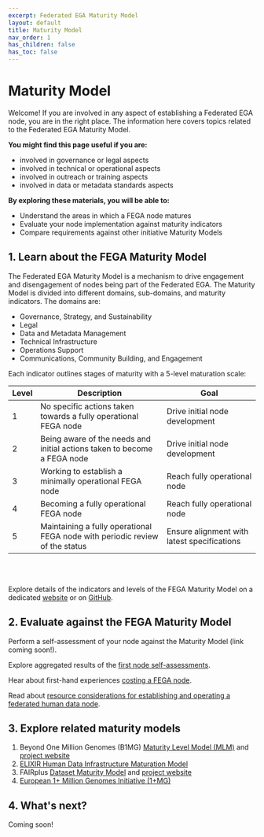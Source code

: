 ```yaml
---
excerpt: Federated EGA Maturity Model
layout: default
title: Maturity Model
nav_order: 1 
has_children: false
has_toc: false
---
```

# Maturity Model

Welcome! If you are involved in any aspect of establishing a Federated EGA node, you are in the right place. The information here covers topics related to the Federated EGA Maturity Model.

**You might find this page useful if you are:**
- involved in governance or legal aspects
- involved in technical or operational aspects
- involved in outreach or training aspects
- involved in data or metadata standards aspects

**By exploring these materials, you will be able to:**
- Understand the areas in which a FEGA node matures
- Evaluate your node implementation against maturity indicators
- Compare requirements against other initiative Maturity Models

## 1. Learn about the FEGA Maturity Model

The Federated EGA Maturity Model is a mechanism to drive engagement and disengagement of nodes being part of the Federated EGA. The Maturity Model is divided into different domains, sub-domains, and maturity indicators. The domains are:
- Governance, Strategy, and Sustainability
- Legal
- Data and Metadata Management
- Technical Infrastructure
- Operations Support
- Communications, Community Building, and Engagement

Each indicator outlines stages of maturity with a 5-level maturation scale:

| Level | Description | Goal |
| --- | --- | --- |
| 1 | No specific actions taken towards a fully operational FEGA node | Drive initial node development |
| 2 | Being aware of the needs and initial actions taken to become a FEGA node | Drive initial node development |
| 3 | Working to establish a minimally operational FEGA node | Reach fully operational node |
| 4 | Becoming a fully operational FEGA node | Reach fully operational node |
| 5 | Maintaining a fully operational FEGA node with periodic review of the status | Ensure alignment with latest specifications |

<br/><br/>

Explore details of the indicators and levels of the FEGA Maturity Model on a dedicated <a href="https://inab.github.io/fega-mm/" target="_blank">website</a> or on <a href="https://github.com/inab/fega-mm" target="_blank">GitHub</a>.
  
## 2. Evaluate against the FEGA Maturity Model

Perform a self-assessment of your node against the Maturity Model (link coming soon!).

Explore aggregated results of the <a href="https://docs.google.com/presentation/d/1asFVR4a-luoh7jdQJcp3A2RP0-druX1LaXPk-r7FVsY/edit#slide=id.g121731fd043_2_86" target="_blank">first node self-assessments</a>.

Hear about first-hand experiences <a href="https://drive.google.com/file/d/1XjPH3sI69Hqcz7fXO1B_ThWYTayien8l/view?usp=sharing" target="_blank">costing a FEGA node</a>.

Read about <a href="https://doi.org/10.7490/f1000research.1118967.1" target="_blank">resource considerations for establishing and operating a federated human data node</a>.

## 3. Explore related maturity models

1. Beyond One Million Genomes (B1MG) [Maturity Level Model (MLM)](https://zenodo.org/record/6587561#.YtB4huzMLt0) and [project website](https://b1mg-project.eu/)
1. [ELIXIR Human Data Infrastructure Maturation Model](https://elixir-europe.github.io/human-data-maturity-model/)
1. FAIRplus [Dataset Maturity Model](https://fairplus.github.io/Data-Maturity/) and [project website](https://faircookbook.elixir-europe.org/content/recipes/maturity.html)
1. [European 1+ Million Genomes Initiative (1+MG)](https://digital-strategy.ec.europa.eu/en/policies/1-million-genomes#:~:text=The%20'1%2B%20Million%20Genomes',healthcare%20and%20health%20policy%20making.)

## 4. What's next?

Coming soon!

